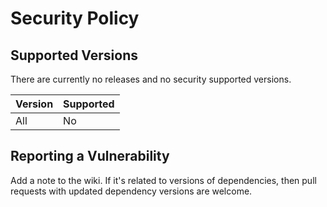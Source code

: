 # Security Policy

## Supported Versions

There are currently no releases and no security supported versions.

| Version | Supported          |
| ------- | ------------------ |
| All     | No                 |

## Reporting a Vulnerability

Add a note to the wiki.  If it's related to versions of dependencies, then pull requests with updated dependency versions are welcome.

